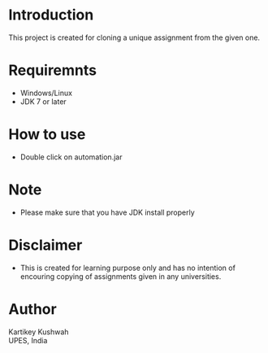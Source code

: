# Introduction 
This project is created for cloning a unique assignment from the given one.

# Requiremnts
- Windows/Linux
- JDK 7 or later

# How to use
- Double click on automation.jar

# Note 
- Please make sure that you have JDK install properly

# Disclaimer
- This is created for learning purpose only and has no intention of encouring copying of assignments given in any universities.

# Author
Kartikey Kushwah    
UPES, India
